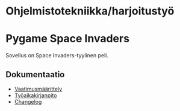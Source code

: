 # Ohjelmistotekniikka/harjoitustyö
# Pygame Space Invaders
Sovellus on Space Invaders-tyylinen peli.

## Dokumentaatio
- [Vaatimusmäärittely](https://github.com/NooraKemp/ot-harjoitustyo/blob/master/dokumentaatio/vaatimusmaarittely.md)
- [Työaikakirjanpito](https://github.com/NooraKemp/ot-harjoitustyo/blob/master/dokumentaatio/tuntikirjanpito.md)
- [Changelog](https://github.com/NooraKemp/ot-harjoitustyo/blob/master/dokumentaatio/changelog.md)



